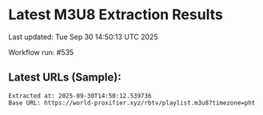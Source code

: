 # Latest M3U8 Extraction Results

Last updated: Tue Sep 30 14:50:13 UTC 2025

Workflow run: #535

## Latest URLs (Sample):
```
Extracted at: 2025-09-30T14:50:12.539736
Base URL: https://world-proxifier.xyz/rbtv/playlist.m3u8?timezone=pht

```
